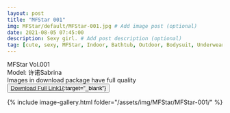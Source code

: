 ```yaml
---
layout: post
title: "MFStar 001"
img: MFStar/default/MFStar-001.jpg # Add image post (optional)
date: 2021-08-05 07:45:00
description: Sexy girl. # Add post description (optional)
tag: [cute, sexy, MFStar, Indoor, Bathtub, Outdoor, Bodysuit, Underwear, Cosplay, Big Tits, Tattoo, CHINAGIRLS]
---
```

MFStar Vol.001  
Model: 许诺Sabrina  
Images in download package have full quality                    
<button class="btn"><i class="fa fa-download"></i>[Download Full Link1](https://www.mirrored.to/files/1IWKIPJK/MFS.001.rar_links){:target="_blank"}</button>

{% include image-gallery.html folder="/assets/img/MFStar/MFStar-001/" %}
